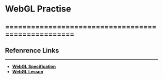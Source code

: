 # WebGL Practise #
===================================================
---------------------------------------------------

## Refenrence Links ##
---------------------------------------------------
* **[WebGL Specification](https://www.khronos.org/registry/webgl/specs/latest/#7.1  "WebGL Specification")**
* **[WebGL Lesson](http://learningwebgl.com/blog/?p=28  "WebGL Lesson")**



